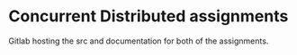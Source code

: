 # Concurrent Distributed assignments

Gitlab hosting the src and documentation for both of the assignments.